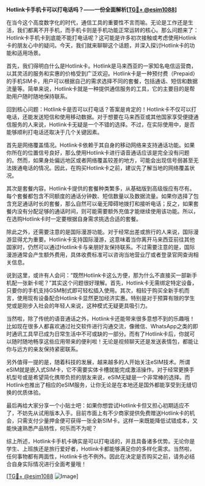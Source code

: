 **Hotlink卡手机卡可以打电话吗？——一份全面解析[[TG💪+ @esim1088](https://t.me/s/esim1088)]**

在当今这个高度数字化的时代，通信工具的重要性不言而喻。无论是工作还是生活，我们都离不开手机，而手机卡则是手机功能正常运转的核心。那么问题来了：Hotlink卡手机卡到底能不能打电话呢？这可能是许多初次接触或考虑使用Hotlink卡的朋友心中的疑问。今天，我们就来聊聊这个话题，并深入探讨Hotlink卡的功能和适用场景。

首先，我们得明白什么是Hotlink卡。Hotlink是马来西亚的一家知名电信运营商，以其灵活的服务和实惠的价格受到广泛欢迎。Hotlink卡是一种预付费（Prepaid）的手机SIM卡，用户可以根据自己的需求选择不同的套餐，包括通话、短信和数据流量等。简单来说，Hotlink卡就是一种提供通信服务的工具，它的主要目的是帮助用户随时随地保持联系。

回到核心问题：Hotlink卡是否可以打电话？答案是肯定的！Hotlink卡不仅可以打电话，还能发送短信和使用移动数据。对于想要在马来西亚或其他国家享受便捷通信服务的人来说，Hotlink卡无疑是一个不错的选择。不过，在实际使用中，是否能够顺利打电话还取决于几个关键因素。

首先是网络覆盖情况。Hotlink卡依赖于其自身的移动网络来支持通话功能。如果你所在的位置信号良好，那么使用Hotlink卡进行语音通话应该是完全没有问题的。然而，如果身处偏远地区或者网络覆盖较差的地方，可能会出现信号弱甚至无法拨通电话的情况。因此，在购买Hotlink卡之前，建议先了解当地的网络覆盖状况。

其次是套餐内容。Hotlink卡提供的套餐种类繁多，从基础版到高级版应有尽有。每个套餐都包含不同额度的通话分钟数、短信数量以及数据流量。如果你选择了包含充足通话时长的套餐，那么自然可以毫无障碍地拨打和接听电话；反之，如果套餐内没有分配足够的通话时间，则可能需要额外充值才能继续使用该功能。所以，在选购Hotlink卡时一定要根据自身需求挑选合适的套餐。

除此之外，还需要注意的是国际漫游功能。对于经常出差或旅行的人来说，国际漫游显得尤为重要。Hotlink卡支持国际漫游，这意味着当你离开马来西亚前往其他国家时，仍然可以通过Hotlink卡与亲朋好友保持联系。不过需要注意的是，国际漫游通常会产生额外费用，具体收费标准可以咨询当地营业厅或者登录官网查询相关信息。

说到这里，或许有人会问：“既然Hotlink卡这么方便，那为什么不直接买一部新手机配一张新卡呢？”其实这个问题很好理解。首先，Hotlink卡无需绑定特定设备，只要你的手机支持GSM制式即可轻松插入使用。其次，相较于购买全新手机而言，使用现有设备配合Hotlink卡显然更加经济实惠。特别是对于预算有限的学生党或是刚步入社会的年轻人来说，这种模式无疑更具吸引力。

当然啦，除了传统的语音通话之外，Hotlink卡还能带来很多意想不到的乐趣哦！比如现在很多人都喜欢通过社交软件进行沟通交流，像微信、WhatsApp之类的即时通讯工具早已成为日常生活中不可或缺的一部分。而有了Hotlink卡后，你就可以随时随地畅享这些应用带来的便利啦！无论是视频聊天还是发送表情包，都能让你与远方的亲友保持紧密联系。

另外值得一提的是，随着科技的发展，越来越多的人开始关注eSIM技术。所谓eSIM就是嵌入式SIM卡，它不需要实体卡槽就能完成激活操作。对于经常更换手机型号或是希望简化携带负担的朋友来说，eSIM无疑是一个非常棒的选择。而Hotlink也推出了相应的eSIM服务，让你无论是在本地还是国外都能享受到无缝切换的优质体验。

最后再给大家分享一个小贴士吧：如果你想尝试Hotlink卡但又担心初期适应不了，不妨先从试用版本入手。目前市面上有不少商家提供免费赠送Hotlink卡的机会，只需支付少量押金便可获得一张全新SIM卡。这样一来既能降低试错成本，又能快速熟悉产品特性，何乐而不为呢？

综上所述，Hotlink卡手机卡确实是可以打电话的，并且具备诸多优势。无论你是学生、上班族还是旅行爱好者，Hotlink卡都能够满足你的多样化需求。当然啦，任何事物都有两面性，Hotlink卡也不例外。因此在决定是否购买之前，请务必结合自身实际情况进行全面考量哦！

[[TG💪+ @esim1088](https://t.me/s/esim1088) ![Image](https://i.postimg.cc/4NQfJmqS/Snipaste-2025-05-13-00-14-12.png)]